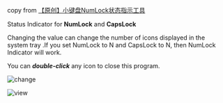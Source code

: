 copy from [【原创】小键盘NumLock状态指示工具][1]


Status Indicator for **NumLock** and **CapsLock**

Changing the value can change the number of icons displayed in the system tray .If you set NumLock to N and CapsLock to N, then NumLock Indicator will work.

You can ***double-click*** any icon to close this program.



![change](https://raw.githubusercontent.com/sunq1117/KeyboardIndicator/master/images/change.png)

![view](https://raw.githubusercontent.com/sunq1117/KeyboardIndicator/master/images/view.gif)

  [1]: http://www.cnblogs.com/laozuan/p/3375618.html

  
  
